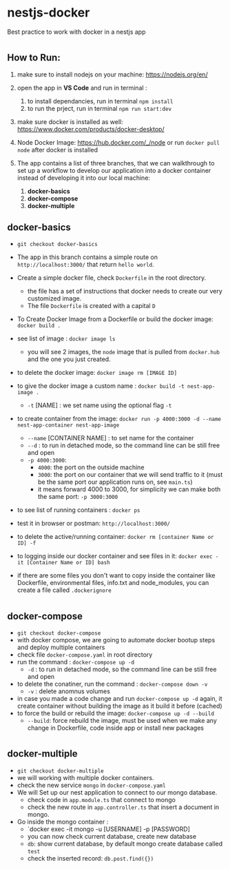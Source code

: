 # nestjs-docker
Best practice to work with docker in a nestjs app

#
## How to Run: 
1. make sure to install nodejs on your machine: 
https://nodejs.org/en/
2. open the app in **VS Code** and run in terminal : 
   1. to install dependancies, run in terminal `npm install`
   2. to run the prject, run in terminal `npm run start:dev`
3. make sure docker is installed as well: 
https://www.docker.com/products/docker-desktop/
4. Node Docker Image:
https://hub.docker.com/_/node
or
run `docker pull node` after docker is installed

5. The app contains a list of three branches, that we can walkthrough to set up a workflow to develop our application into a docker container instead of developing it into our local machine:

   1. **docker-basics**
   2. **docker-compose** 
   3. **docker-multiple**

## docker-basics
- `git checkout docker-basics`
- The app in this branch contains a simple route on `http://localhost:3000/` that return `hello world`.
- Create a simple docker file, check `Dockerfile` in the root directory.
  - the file has a set of instructions that docker needs to create our very customized image.
  - The file `Dockerfile` is created with a capital `D`
- To Create Docker Image from a Dockerfile or build the docker image: `docker build .` 
- see list of image : `docker image ls`
  - you will see 2 images, the `node` image that is pulled from `docker.hub` and the one you just created.

- to delete the docker image: `docker image rm [IMAGE ID]`
- to give the docker image a custom name :
`docker build -t nest-app-image .`
  - `-t` [NAME] : we set name using the optional flag `-t`
- to create container from the image: 
`docker run -p 4000:3000 -d --name nest-app-container nest-app-image`
  - `--name` [CONTAINER NAME] : to set name for the container
  - `--d`  : to run in detached mode, so the command line can be still free and open
  - `-p 4000:3000`: 
    - `4000`: the port on the outside machine 
    - `3000`: the port on our container that we will send traffic to it (must be the same port our application runs on, see `main.ts`)
    - it means forward 4000 to 3000, for simplicity we can make both the same port: `-p 3000:3000`

- to see list of running containers : `docker ps`
- test it in browser or postman: `http://localhost:3000/`
- to delete the active/running container:
`docker rm [container Name or ID] -f`
- to logging inside our docker container and see files in it:
`docker exec -it [Container Name or ID] bash`
- if there are some files you don't want to copy inside the container like  Dockerfile, environmental files, info.txt and node_modules, you can create a file called `.dockerignore`

#

## docker-compose
- `git checkout docker-compose`
- with docker compose, we are going to automate docker bootup steps and deploy multiple containers
- check file `docker-compose.yaml` in root directory
- run the command :  `docker-compose up -d`
  - `-d` : to run in detached mode, so the command line can be still free and open
- to delete the conatiner, run the command : `docker-compose down -v`
  - `-v` : delete anomnus volumes
- in case you made a code change and run `docker-compose up -d` again, it create container without building the image as it build it before (cached)
- to force the build or rebuild the image: `docker-compose up -d --build`
  - `--build`: force rebuild the image, must be used when we make any change in Dockerfile, code inside app or install new packages

#

## docker-multiple
- `git checkout docker-multiple`
-  we will working with multiple docker containers.
- check the new service `mongo` in `docker-compose.yaml`
- We will Set up our nest application to connect to our mongo database.
  - check code in `app.module.ts` that connect to mongo
  - check the new route in `app.controller.ts` that insert a document in mongo.
- Go inside the mongo container :
  -  `docker exec -it mongo -u [USERNAME] -p [PASSWORD]
  - you can now check current database, create new database
  - `db`: show current database, by default mongo create database called `test`
  - check the inserted record: `db.post.find({})`

